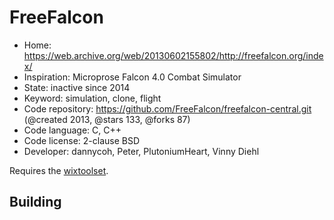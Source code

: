 # FreeFalcon

- Home: https://web.archive.org/web/20130602155802/http://freefalcon.org/index/
- Inspiration: Microprose Falcon 4.0 Combat Simulator
- State: inactive since 2014
- Keyword: simulation, clone, flight
- Code repository: https://github.com/FreeFalcon/freefalcon-central.git (@created 2013, @stars 133, @forks 87)
- Code language: C, C++
- Code license: 2-clause BSD
- Developer: dannycoh, Peter, PlutoniumHeart, Vinny Diehl

Requires the [wixtoolset](https://wixtoolset.org/).

## Building
